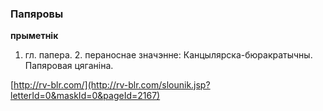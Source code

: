 ### Папяровы
**прыметнік**

1. гл. папера. 2. пераноснае значэнне: Канцылярска-бюракратычны. Папяровая цяганіна.

<a rel="author">[http://rv-blr.com/](http://rv-blr.com/slounik.jsp?letterId=0&maskId=0&pageId=2167)</a>
